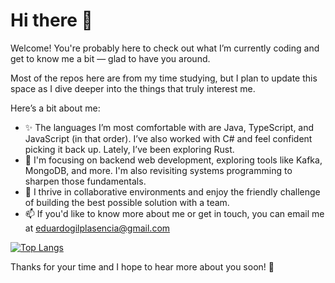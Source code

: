 # Hi there 👋

Welcome! You're probably here to check out what I’m currently coding and get to know me a bit — glad to have you around.

Most of the repos here are from my time studying, but I plan to update this space as I dive deeper into the things that truly interest me.

Here’s a bit about me:

- ✨ The languages I’m most comfortable with are Java, TypeScript, and JavaScript (in that order). I’ve also worked with C# and feel confident picking it back up. Lately, I’ve been exploring Rust.
- 🌱 I'm focusing on backend web development, exploring tools like Kafka, MongoDB, and more. I'm also revisiting systems programming to sharpen those fundamentals.
- 👯 I thrive in collaborative environments and enjoy the friendly challenge of building the best possible solution with a team.
- 📫 If you'd like to know more about me or get in touch, you can email me at eduardogilplasencia@gmail.com

[![Top Langs](https://github-readme-stats.vercel.app/api/top-langs/?username=EduGilPla&layout=compact&langs_count=10&hide=GLSL&theme=tokyonight)](https://github.com/anuraghazra/github-readme-stats)

Thanks for your time and I hope to hear more about you soon! 🙂
<!--
**EduGilPla/EduGilPla** is a ✨ _special_ ✨ repository because its `README.md` (this file) appears on your GitHub profile.

Here are some ideas to get you started:

- 🔭 I’m currently working on ...
- 🌱 I’m currently learning ...
- 👯 I’m looking to collaborate on ...
- 🤔 I’m looking for help with ...
- 💬 Ask me about ...
- 📫 How to reach me: ...
- 😄 Pronouns: ...
- ⚡ Fun fact: ...
-->
